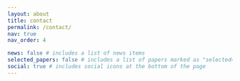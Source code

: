 ```yaml
---
layout: about
title: contact
permalink: /contact/
nav: true
nav_order: 4

news: false # includes a list of news items
selected_papers: false # includes a list of papers marked as "selected={true}"
social: true # includes social icons at the bottom of the page
---
```


